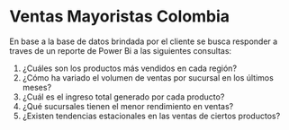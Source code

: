 # Ventas Mayoristas Colombia

En base a la base de datos brindada por el cliente se busca responder a traves de un reporte de Power Bi a las siguientes consultas:
1. ¿Cuáles son los productos más vendidos en cada región?
2. ¿Cómo ha variado el volumen de ventas por sucursal en los últimos meses?
3. ¿Cuál es el ingreso total generado por cada producto?
4. ¿Qué sucursales tienen el menor rendimiento en ventas?
5. ¿Existen tendencias estacionales en las ventas de ciertos productos?

